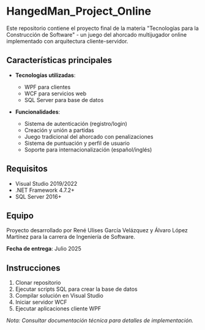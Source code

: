 # HangedMan_Project_Online
Este repositorio contiene el proyecto final de la materia "Tecnologías para la Construcción de Software" - un juego del ahorcado multijugador online implementado con arquitectura cliente-servidor.

## Características principales  
- **Tecnologías utilizadas**:  
  - WPF para clientes  
  - WCF para servicios web  
  - SQL Server para base de datos  

- **Funcionalidades**:  
  - Sistema de autenticación (registro/login)  
  - Creación y unión a partidas  
  - Juego tradicional del ahorcado con penalizaciones  
  - Sistema de puntuación y perfil de usuario  
  - Soporte para internacionalización (español/inglés)  

## Requisitos  
- Visual Studio 2019/2022  
- .NET Framework 4.7.2+  
- SQL Server 2016+  

## Equipo  
Proyecto desarrollado por René Ulises García Velázquez y Álvaro López Martínez para la carrera de Ingeniería de Software.  

**Fecha de entrega**: Julio 2025  

## Instrucciones  
1. Clonar repositorio  
2. Ejecutar scripts SQL para crear la base de datos  
3. Compilar solución en Visual Studio  
4. Iniciar servidor WCF  
5. Ejecutar aplicaciones cliente WPF  

*Nota: Consultar documentación técnica para detalles de implementación.*  
